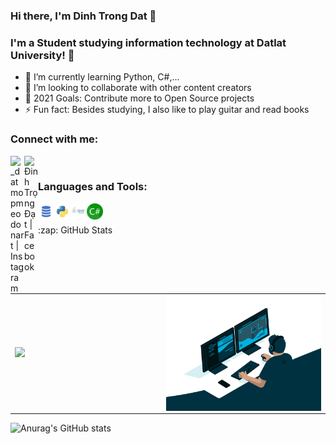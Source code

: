 ### Hi there, I'm Dinh Trong Dat 👋

### I'm a Student studying information technology at Datlat University! 🏫

- 🌱 I’m currently learning Python, C#,...
- 👯 I’m looking to collaborate with other content creators
- 📜 2021 Goals: Contribute more to Open Source projects
- ⚡ Fun fact: Besides studying, I also like to play guitar and read books

### Connect with me:
[<img align="left" alt="_datmopmeodonart | Instagram" width="22px" src="https://cdn.jsdelivr.net/npm/simple-icons@v3/icons/instagram.svg" />][instagram]
[<img align="left" alt="Đinh Trọng Đạt | Facebook" width="22px" src="https://cdn.jsdelivr.net/npm/simple-icons@v3/icons/facebook.svg" />][facebook]

<br />

### Languages and Tools:
[<img align="left" alt="SQL" width="26px" src="https://raw.githubusercontent.com/github/explore/80688e429a7d4ef2fca1e82350fe8e3517d3494d/topics/sql/sql.png" />][sql]
[<img align="left" alt="Python" width="26px" src="https://raw.githubusercontent.com/github/explore/80688e429a7d4ef2fca1e82350fe8e3517d3494d/topics/python/python.png" />][python1]
[<img align="left" alt="Java" width="26px" src="https://raw.githubusercontent.com/github/explore/80688e429a7d4ef2fca1e82350fe8e3517d3494d/topics/java/java.png" />][java]
[<img align="left" alt="OOP" width="26px" src="https://raw.githubusercontent.com/github/explore/80688e429a7d4ef2fca1e82350fe8e3517d3494d/topics/csharp/csharp.png" />][csharp]

<br />
<br />

<summary>:zap: GitHub Stats</summary>

<table>
<tr>
  <td width="48%>
    <img src="https://github-readme-stats.vercel.app/api?username=CodexploreRepo&show_icons=true&hide=contribs,issues&hide_border=true" />
    <img src="https://github-readme-stats.vercel.app/api/top-langs/?username=Dat0309&layout=compact&show_icons=true&hide_border=true" />
  </td>
  <td width="52%"><img alt="gif" align="right" src="coding.gif"/></td>
</tr>
<table>
   
![Anurag's GitHub stats](https://github-readme-stats.vercel.app/api?username=Dat0309&show_icons=true&theme=radical)


[instagram]:https://www.instagram.com/__datmopmeodonart/
[facebook]:https://www.facebook.com/toiladat.39/
[python1]:https://github.com/Dat0309/Make-app-facemask-detect
[python2]:https://github.com/Dat0309/realtime_face_recognition
[python3]:https://github.com/Dat0309/Connect_Camere_With_GUI_PyQt5
[sql]:https://github.com/Dat0309/CSDL
[java]:https://github.com/Dat0309/LapTrinhJAVA
[csharp]:https://github.com/Dat0309/oop-ldt2
